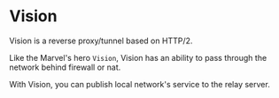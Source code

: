 # Vision

Vision is a reverse proxy/tunnel based on HTTP/2.

Like the Marvel's hero `Vision`, Vision has an ability to pass through the network behind firewall or nat.

With Vision, you can publish local network's service to the relay server.
